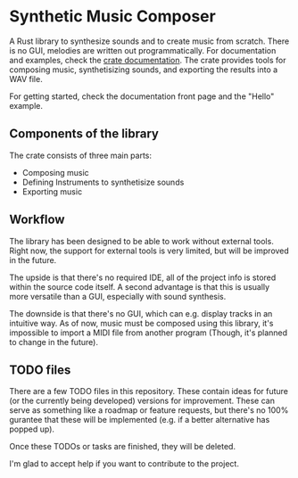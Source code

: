 # Synthetic Music Composer

A Rust library to synthesize sounds and to create music from scratch. There is
no GUI, melodies are written out programmatically. For documentation and
examples, check the
[crate documentation](https://docs.rs/synth-music/0.2.0/synth_music/). The crate
provides tools for composing music, synthetisizing sounds, and exporting the
results into a WAV file.

For getting started, check the documentation front page and the "Hello" example.

## Components of the library

The crate consists of three main parts:

- Composing music
- Defining Instruments to synthetisize sounds
- Exporting music

## Workflow

The library has been designed to be able to work without external tools. Right
now, the support for external tools is very limited, but will be improved in the
future.

The upside is that there's no required IDE, all of the project info is stored
within the source code itself. A second advantage is that this is usually more
versatile than a GUI, especially with sound synthesis.

The downside is that there's no GUI, which can e.g. display tracks in an
intuitive way. As of now, music must be composed using this library, it's
impossible to import a MIDI file from another program (Though, it's planned
to change in the future).

## TODO files

There are a few TODO files in this repository. These contain ideas for future
(or the currently being developed) versions for improvement. These can serve
as something like a roadmap or feature requests, but there's no 100% gurantee
that these will be implemented (e.g. if a better alternative has popped up).

Once these TODOs or tasks are finished, they will be deleted.

I'm glad to accept help if you want to contribute to the project.
